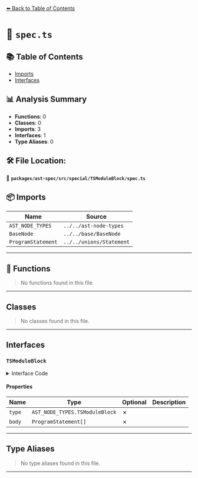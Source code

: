 [⬅️ Back to Table of Contents](../../../../../index.md)

# 📄 `spec.ts`

## 📚 Table of Contents

- [Imports](#imports)
- [Interfaces](#interfaces)

## 📊 Analysis Summary

- **Functions**: 0
- **Classes**: 0
- **Imports**: 3
- **Interfaces**: 1
- **Type Aliases**: 0

## 🛠️ File Location:
📂 **`packages/ast-spec/src/special/TSModuleBlock/spec.ts`**

## 📦 Imports

| Name | Source |
|------|--------|
| `AST_NODE_TYPES` | `../../ast-node-types` |
| `BaseNode` | `../../base/BaseNode` |
| `ProgramStatement` | `../../unions/Statement` |


---

## 🔧 Functions

> No functions found in this file.


---

## Classes

> No classes found in this file.


---

## Interfaces

### `TSModuleBlock`

<details><summary>Interface Code</summary>

```ts
export interface TSModuleBlock extends BaseNode {
  type: AST_NODE_TYPES.TSModuleBlock;
  body: ProgramStatement[];
}
```
</details>

#### Properties

| Name | Type | Optional | Description |
|------|------|----------|-------------|
| `type` | `AST_NODE_TYPES.TSModuleBlock` | ✗ |  |
| `body` | `ProgramStatement[]` | ✗ |  |


---

## Type Aliases

> No type aliases found in this file.


---